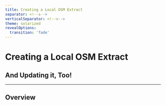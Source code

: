 ```yaml
---
title: Creating a Local OSM Extract
separator: <!--s-->
verticalSeparator: <!--v-->
theme: solarized
revealOptions:
  transition: 'fade'
---
```


# Creating a Local OSM Extract
## And Updating it, Too!

---

## Overview